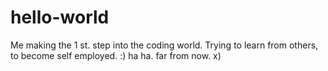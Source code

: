 # hello-world
Me making the 1 st. step into the coding world. 
Trying to learn from others, to become self employed. :) ha ha.  far from now. x)
